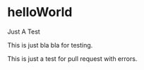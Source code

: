 # helloWorld
Just A Test

This is just bla bla for testing.

This is just a test for pull request with errors.
